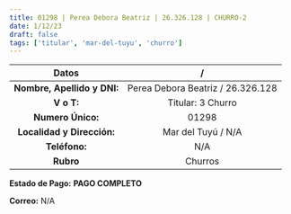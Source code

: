 ```yaml
---
title: 01298 | Perea Debora Beatriz | 26.326.128 | CHURRO-2
date: 1/12/23
draft: false
tags: ['titular', 'mar-del-tuyu', 'churro']
---
```


|          **Datos**          |                 /                 |
|:---------------------------:|:---------------------------------:|
| **Nombre, Apellido y DNI:** | Perea Debora Beatriz / 26.326.128 |
|          **V o T:**         |         Titular: 3 Churro         |
|      **Numero Único:**      |               01298               |
|  **Localidad y Dirección:** |         Mar del Tuyú / N/A        |
|        **Teléfono:**        |                N/A                |
|          **Rubro**          |              Churros              |

**Estado de Pago:** **PAGO COMPLETO**

**Correo:** N/A
